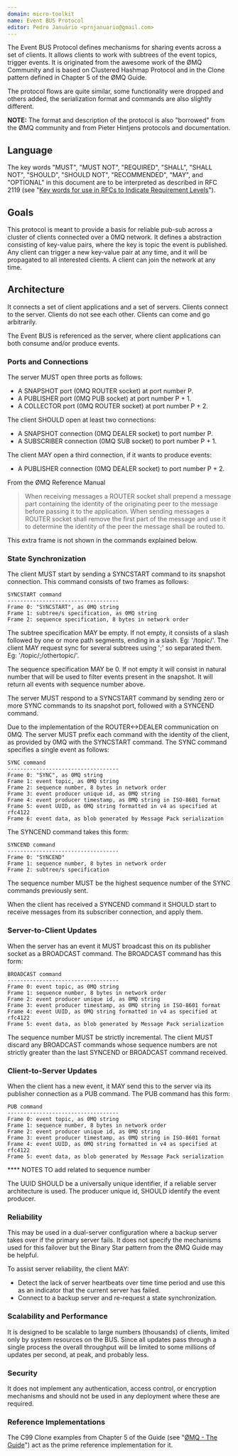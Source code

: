 ```yaml
---
domain: micro-toolkit
name: Event BUS Protocol
editor: Pedro Januário <prnjanuario@gmail.com>
---
```


The Event BUS Protocol defines mechanisms for sharing events across a set of clients. It allows clients to work with subtrees of the event topics, trigger events. It is originated from the awesome work of the ØMQ Community and is based on Clustered Hashmap Protocol and in the Clone pattern defined in Chapter 5 of the ØMQ Guide.

The protocol flows are quite similar, some functionality were dropped and others added, the serialization format and commands are also slightly different.

**NOTE:** The format and description of the protocol is also "borrowed" from the ØMQ community and from Pieter Hintjens protocols and documentation.

## Language

The key words "MUST", "MUST NOT", "REQUIRED", "SHALL", "SHALL NOT", "SHOULD", "SHOULD NOT", "RECOMMENDED",  "MAY", and "OPTIONAL" in this document are to be interpreted as described in RFC 2119 (see "[Key words for use in RFCs to Indicate Requirement Levels](http://tools.ietf.org/html/rfc2119)").

## Goals

This protocol is meant to provide a basis for reliable pub-sub across a cluster of clients connected over a 0MQ network. It defines a abstraction consisting of key-value pairs, where the key is topic the event is published. Any client can trigger a new key-value pair at any time, and it will be propagated to all interested clients. A client can join the network at any time.

## Architecture

It connects a set of client applications and a set of servers. Clients connect to the server. Clients do not see each other. Clients can come and go arbitrarily.

The Event BUS is referenced as the server, where client applications can both consume and/or produce events.

### Ports and Connections

The server MUST open three ports as follows:

* A SNAPSHOT port (0MQ ROUTER socket) at port number P.
* A PUBLISHER port (0MQ PUB socket) at port number P + 1.
* A COLLECTOR port (0MQ ROUTER socket) at port number P + 2.

The client SHOULD open at least two connections:

* A SNAPSHOT connection (0MQ DEALER socket) to port number P.
* A SUBSCRIBER connection (0MQ SUB socket) to port number P + 1.

The client MAY open a third connection, if it wants to produce events:

* A PUBLISHER connection (0MQ DEALER socket) to port number P + 2.

From the ØMQ Reference Manual

> When receiving messages a ROUTER socket shall prepend a message part containing the identity of the originating peer to the message before passing it to the application. When sending messages a ROUTER socket shall remove the first part of the message and use it to determine the identity of the peer the message shall be routed to.

This extra frame is not shown in the commands explained below.

### State Synchronization

The client MUST start by sending a SYNCSTART command to its snapshot connection. This command consists of two frames as follows:

```
SYNCSTART command
-----------------------------------
Frame 0: "SYNCSTART", as 0MQ string
Frame 1: subtree/s specification, as 0MQ string
Frame 2: sequence specification, 8 bytes in network order
```

The subtree specification MAY be empty. If not empty, it consists of a slash followed by one or more path segments, ending in a slash. Eg: '/topic/'. The client MAY request sync for several subtrees using ';' so separated them. Eg: '/topic/;/othertopic/'.

The sequence specification MAY be 0. If not empty it will consist in natural number that will be used to filter events present in the snapshot. It will return all events with sequence number above.

The server MUST respond to a SYNCSTART command by sending zero or more SYNC commands to its snapshot port, followed with a SYNCEND command.

Due to the implementation of the ROUTER<->DEALER communication on 0MQ. The server MUST prefix each command with the identity of the client, as provided by 0MQ with the SYNCSTART command. The SYNC command specifies a single event as follows:

```
SYNC command
-----------------------------------
Frame 0: "SYNC", as 0MQ string
Frame 1: event topic, as 0MQ string
Frame 2: sequence number, 8 bytes in network order
Frame 3: event producer unique id, as 0MQ string
Frame 4: event producer timestamp, as 0MQ string in ISO-8601 format
Frame 5: event UUID, as 0MQ string formatted in v4 as specified at rfc4122
Frame 6: event data, as blob generated by Message Pack serialization
```

The SYNCEND command takes this form:

```
SYNCEND command
-----------------------------------
Frame 0: "SYNCEND"
Frame 1: sequence number, 8 bytes in network order
Frame 2: subtree/s specification
```

The sequence number MUST be the highest sequence number of the SYNC commands previously sent.

When the client has received a SYNCEND command it SHOULD start to receive messages from its subscriber connection, and apply them.

### Server-to-Client Updates

When the server has an event it MUST broadcast this on its publisher socket as a BROADCAST command. The BROADCAST command has this form:

```
BROADCAST command
-----------------------------------
Frame 0: event topic, as 0MQ string
Frame 1: sequence number, 8 bytes in network order
Frame 2: event producer unique id, as 0MQ string
Frame 3: event producer timestamp, as 0MQ string in ISO-8601 format
Frame 4: event UUID, as 0MQ string formatted in v4 as specified at rfc4122
Frame 5: event data, as blob generated by Message Pack serialization
```

The sequence number MUST be strictly incremental. The client MUST discard any BROADCAST commands whose sequence numbers are not strictly greater than the last SYNCEND or BROADCAST command received.

### Client-to-Server Updates

When the client has a new event, it MAY send this to the server via its publisher connection as a PUB command. The PUB command has this form:

```
PUB command
-----------------------------------
Frame 0: event topic, as 0MQ string
Frame 1: sequence number, 8 bytes in network order
Frame 2: event producer unique id, as 0MQ string
Frame 3: event producer timestamp, as 0MQ string in ISO-8601 format
Frame 4: event UUID, as 0MQ string formatted in v4 as specified at rfc4122
Frame 5: event data, as blob generated by Message Pack serialization
```
**** NOTES TO add related to sequence number

The UUID SHOULD be a universally unique identifier, if a reliable server architecture is used. The producer unique id, SHOULD identify the event producer.

### Reliability

This may be used in a dual-server configuration where a backup server takes over if the primary server fails. It does not specify the mechanisms used for this failover but the Binary Star pattern from the ØMQ Guide may be helpful.

To assist server reliability, the client MAY:

* Detect the lack of server heartbeats over time time period and use this as an indicator that the current server has failed.
* Connect to a backup server and re-request a state synchronization.

### Scalability and Performance

It is designed to be scalable to large numbers (thousands) of clients, limited only by system resources on the BUS. Since all updates pass through a single process the overall throughput will be limited to some millions of updates per second, at peak, and probably less.

### Security

It does not implement any authentication, access control, or encryption mechanisms and should not be used in any deployment where these are required.

### Reference Implementations

The C99 Clone examples from Chapter 5 of the Guide (see "[ØMQ - The Guide](http://zguide.ØMQ.org)") act as the prime reference implementation for it.
